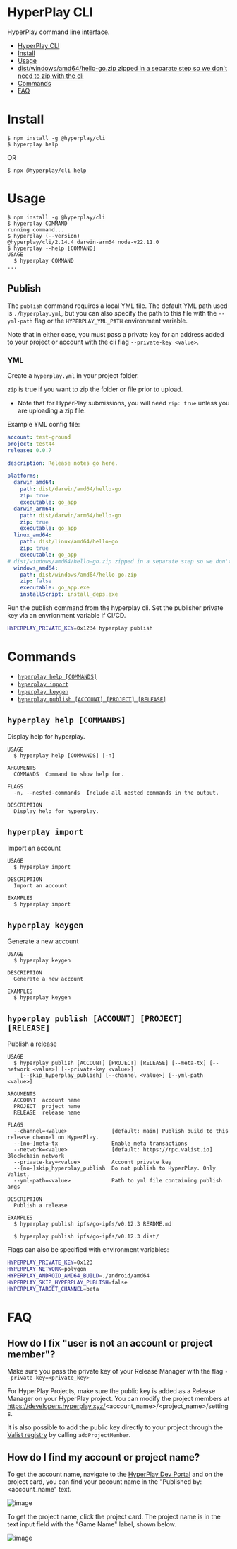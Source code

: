 # HyperPlay CLI

HyperPlay command line interface.

<!-- toc -->
* [HyperPlay CLI](#hyperplay-cli)
* [Install](#install)
* [Usage](#usage)
* [dist/windows/amd64/hello-go.zip zipped in a separate step so we don't need to zip with the cli](#distwindowsamd64hello-gozip-zipped-in-a-separate-step-so-we-dont-need-to-zip-with-the-cli)
* [Commands](#commands)
* [FAQ](#faq)
<!-- tocstop -->

# Install 

<!-- install -->
```sh-session
$ npm install -g @hyperplay/cli
$ hyperplay help
```
OR
```sh-session
$ npx @hyperplay/cli help
```
<!-- installstop -->

# Usage

<!-- usage -->
```sh-session
$ npm install -g @hyperplay/cli
$ hyperplay COMMAND
running command...
$ hyperplay (--version)
@hyperplay/cli/2.14.4 darwin-arm64 node-v22.11.0
$ hyperplay --help [COMMAND]
USAGE
  $ hyperplay COMMAND
...
```
<!-- usagestop -->

## Publish

The `publish` command requires a local YML file. The default YML path used is `./hyperplay.yml`, but you can also specify the path to this file with the `--yml-path` flag or the `HYPERPLAY_YML_PATH` environment variable.

Note that in either case, you must pass a private key for an address added to your project or account with the cli flag `--private-key <value>`.

### YML
Create a `hyperplay.yml` in your project folder.

`zip` is true if you want to zip the folder or file prior to upload.
- Note that for HyperPlay submissions, you will need `zip: true` unless you are uploading a zip file.

Example YML config file:
```yml
account: test-ground
project: test44
release: 0.0.7

description: Release notes go here.

platforms:
  darwin_amd64: 
    path: dist/darwin/amd64/hello-go
    zip: true
    executable: go_app
  darwin_arm64: 
    path: dist/darwin/arm64/hello-go
    zip: true
    executable: go_app
  linux_amd64: 
    path: dist/linux/amd64/hello-go
    zip: true
    executable: go_app
# dist/windows/amd64/hello-go.zip zipped in a separate step so we don't need to zip with the cli
  windows_amd64: 
    path: dist/windows/amd64/hello-go.zip
    zip: false
    executable: go_app.exe
    installScript: install_deps.exe

```

Run the publish command from the hyperplay cli. Set the publisher private key via an envrionment variable if CI/CD.
```bash
HYPERPLAY_PRIVATE_KEY=0x1234 hyperplay publish
```

# Commands
<!-- commands -->
* [`hyperplay help [COMMANDS]`](#hyperplay-help-commands)
* [`hyperplay import`](#hyperplay-import)
* [`hyperplay keygen`](#hyperplay-keygen)
* [`hyperplay publish [ACCOUNT] [PROJECT] [RELEASE]`](#hyperplay-publish-account-project-release)

## `hyperplay help [COMMANDS]`

Display help for hyperplay.

```
USAGE
  $ hyperplay help [COMMANDS] [-n]

ARGUMENTS
  COMMANDS  Command to show help for.

FLAGS
  -n, --nested-commands  Include all nested commands in the output.

DESCRIPTION
  Display help for hyperplay.
```

## `hyperplay import`

Import an account

```
USAGE
  $ hyperplay import

DESCRIPTION
  Import an account

EXAMPLES
  $ hyperplay import
```

## `hyperplay keygen`

Generate a new account

```
USAGE
  $ hyperplay keygen

DESCRIPTION
  Generate a new account

EXAMPLES
  $ hyperplay keygen
```

## `hyperplay publish [ACCOUNT] [PROJECT] [RELEASE]`

Publish a release

```
USAGE
  $ hyperplay publish [ACCOUNT] [PROJECT] [RELEASE] [--meta-tx] [--network <value>] [--private-key <value>]
    [--skip_hyperplay_publish] [--channel <value>] [--yml-path <value>]

ARGUMENTS
  ACCOUNT  account name
  PROJECT  project name
  RELEASE  release name

FLAGS
  --channel=<value>              [default: main] Publish build to this release channel on HyperPlay.
  --[no-]meta-tx                 Enable meta transactions
  --network=<value>              [default: https://rpc.valist.io] Blockchain network
  --private-key=<value>          Account private key
  --[no-]skip_hyperplay_publish  Do not publish to HyperPlay. Only Valist.
  --yml-path=<value>             Path to yml file containing publish args

DESCRIPTION
  Publish a release

EXAMPLES
  $ hyperplay publish ipfs/go-ipfs/v0.12.3 README.md

  $ hyperplay publish ipfs/go-ipfs/v0.12.3 dist/
```

<!-- commandsstop -->

Flags can also be specified with environment variables:
```bash
HYPERPLAY_PRIVATE_KEY=0x123
HYPERPLAY_NETWORK=polygon
HYPERPLAY_ANDROID_AMD64_BUILD=./android/amd64
HYPERPLAY_SKIP_HYPERPLAY_PUBLISH=false
HYPERPLAY_TARGET_CHANNEL=beta
```

# FAQ

## How do I fix "user is not an account or project member"?

Make sure you pass the private key of your Release Manager with the flag `--private-key=<private_key>` 

For HyperPlay Projects, make sure the public key is added as a Release Manager on your HyperPlay project. You can modify the project members at https://developers.hyperplay.xyz/<account_name>/<project_name>/settings.

It is also possible to add the public key directly to your project through the [Valist registry](https://polygonscan.com/address/0xd504d012d78b81fa27288628f3fc89b0e2f56e24) by calling `addProjectMember`.

## How do I find my account or project name?

To get the account name, navigate to the [HyperPlay Dev Portal](https://developers.hyperplay.xyz) and on the project card, you can find your account name in the "Published by: <account_name" text.

![image](https://raw.githubusercontent.com/HyperPlay-Gaming/cli/main/public/account_name.png)

To get the project name, click the project card. The project name is in the text input field with the "Game Name" label, shown below.

![image](https://raw.githubusercontent.com/HyperPlay-Gaming/cli/main/public/project_name.png)

